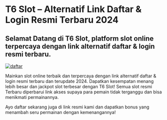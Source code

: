 T6 Slot – Alternatif Link Daftar & Login Resmi Terbaru 2024
===========================================================

Selamat Datang di T6 Slot, platform slot online terpercaya dengan link alternatif daftar & login resmi terbaru.
---------------------------------------------------------------------------------------------------------------

[![daftar](https://i.ibb.co.com/sswbLpV/daftar.gif)](https://rebrand.ly/t6slot)

Mainkan slot online terbaik dan terpercaya dengan link alternatif daftar & login resmi terbaru dan terupdate 2024. Dapatkan kesempatan menang lebih besar dan jackpot slot terbesar dengan T6 Slot! Semua slot resmi Terbaru diperbarui link akses supaya para pemain tidak terganggu dan bisa menikmati permainannya.

Ayo daftar sekarang juga di link resmi kami dan dapatkan bonus yang menambah seru permainan dengan kemenangannya!

<!---
t6-slot/t6-slot is a ✨ special ✨ repository because its `README.md` (this file) appears on your GitHub profile.
You can click the Preview link to take a look at your changes.
--->
